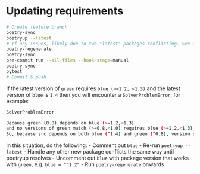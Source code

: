 # Updating requirements

```sh
# Create feature branch
poetry-sync
poetryup --latest
# If any issues, likely due to two "latest" packages conflicting. See example below.
poetry-regenerate
poetry-sync
pre-commit run --all-files --hook-stage=manual
poetry-sync
pytest
# Commit & push
```

If the latest version of `green` requires `blue (>=1.2, <1.3)` and the latest version of `blue` is
`1.4` then you will encounter a `SolverProblemError`, for example:

```sh
SolverProblemError

Because green (0.8) depends on blue (>=1.2,<1.3)
and no versions of green match (>=0.8,<1.0) requires blue (>=1.2,<1.3).
So, because src depends on both blue (^1.4) and green (^0.8), version solving failed.
```

In this situation, do the following:
    - Comment out `blue`
    - Re-run `poetryup --latest`
    - Handle any other new package conflicts the same way until poetryup resolves
    - Uncomment out `blue` with package version that works with `green`, e.g. `blue = "^1.2"`
    - Run `poetry-regenerate` onwards
